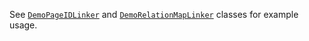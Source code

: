 See [`DemoPageIDLinker`](https://github.com/schen149/wiki-entity-relation/blob/master/src/main/java/edu/illinois/cs/cogcomp/wikirelation/demo/DemoPageIDLinker.java) and [`DemoRelationMapLinker`](https://github.com/schen149/wiki-entity-relation/blob/master/src/main/java/edu/illinois/cs/cogcomp/wikirelation/demo/DemoRelationMapLinker.java) classes for example usage.